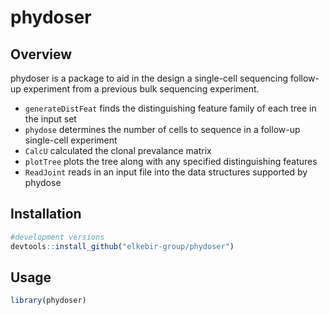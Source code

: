 
<!-- README.md is generated from README.Rmd. Please edit that file -->

# phydoser

## Overview

phydoser is a package to aid in the design a single-cell sequencing
follow-up experiment from a previous bulk sequencing experiment.

  - `generateDistFeat` finds the distinguishing feature family of each
    tree in the input set  
  - `phydose` determines the number of cells to sequence in a follow-up
    single-cell experiment  
  - `CalcU` calculated the clonal prevalance matrix  
  - `plotTree` plots the tree along with any specified distinguishing
    features
  - `ReadJoint` reads in an input file into the data structures
    supported by phydose

## Installation

``` r
#development versions
devtools::install_github("elkebir-group/phydoser")
```

## Usage

``` r
library(phydoser)
```
